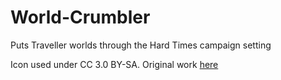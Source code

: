 # World-Crumbler
Puts Traveller worlds through the Hard Times campaign setting


Icon used under CC 3.0 BY-SA. Original work [here](https://commons.wikimedia.org/wiki/File:Logo-Touma%C3%AF.png)